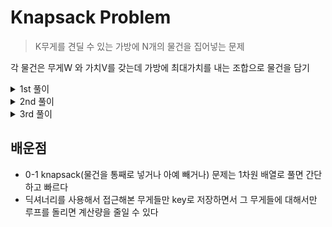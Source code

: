 # Knapsack Problem

> K무게를 견딜 수 있는 가방에 N개의 물건을 집어넣는 문제

각 물건은 무게W 와 가치V를 갖는데 가방에 최대가치를 내는 조합으로 물건을 담기

<details>
<summary>1st 풀이</summary>

- 모든 물건들에 대해 루프를 돌리는데 체크를 한 조합의 무게값들만 저장하는 checked를 만들어서 매번 여기 있는 요소들에만 다음 물품의 무게를 더해봤다
- 이러면 모든 물건들에 대해 무든 무게가 아닌 지나친 물품에 대해 고려한 무게들만 체크하면 되니까 시간이 줄어들줄 알았다
- 또 max_heap을 사용해서 큰 무게부터 갱신해 나가기 위해 (cache에서 충돌이 일어나지 않게) checked에 큰 무게부터 넣었는데
- 결론 : 백준pypy3 기준 384명중 384등으로 시간이 가장 길었다ㅎㅎ..

```python
from sys import stdin
from heapq import heappush, heappop

# stdin = open('input.txt', 'r')
input = stdin.readline

# inputs
N, K = map(int, input().split())
infos = [list(map(int, input().split())) for _ in range(N)]

# function
def solve(K):
    checked = [-0]
    cache = [0] * (K+1)
    max_val = sum([val for _, val in infos])
    for info in infos:
        checklist = []
        nchecked = []
        l = len(checked)
        for _ in range(l):
            checklist.append(heappop(checked))
        for ele in checklist:
            tmp_val = cache[-ele] + info[1]
            tmp_weight = -ele + info[0]
            if tmp_weight <= K and tmp_val > cache[tmp_weight]:
                if tmp_val == max_val:
                    return tmp_val
                cache[tmp_weight] = tmp_val
                nchecked.append(tmp_weight)
        for nele in nchecked:
            heappush(checklist, -nele)
        checked = checklist[:]
        # print('\ncache: ', cache[:K+1])
        # print('checked: ', checked)
    return max(cache)

# exe
print(solve(K))
```
</details>

<details>
<summary>2nd 풀이</summary>

> 1차원 배열의 cache를 이용해 각 물품을 사용할지 말지 보면서 각 무게의 최대 가치값 갱신하기

- 확실히 코드도 간결해지고 직관적이고 2차원 배열을 쓰는거보다 메모리 덜 쓸듯 하다

```python
from sys import stdin

# stdin = open('input.txt', 'r')
input = stdin.readline

# 동적 계획법으로 다시 풀어보기
# 모든 물건은 넣거나 말거나 두가지 경우의 수 밖에 없다

# inputs
N, K = map(int, input().split())

# init
cache = [0] * (K+1)

## exe
# 각 물건을 넣거나 말 때 각 무게에 대해 최대 가치 값을 구한다
for _ in range(N):
    W, V = map(int, input().split())
    # 무게가 K 일때는 기존의 K일때의 최대 가치와 K- W 중 큰 값을 저장한다
    for i in range(K, W-1, -1):
        cache[i] = max(cache[i], cache[i-W] + V)
print(cache[-1])
```    
        
</details>

<details>
<summary>3rd 풀이</summary>

> 고수님 풀이 참고해서 따라해본 dictionary 사용한 풀이
- 빠르다
- 쉽다

```python
from sys import stdin

# stdin = open('input.txt', 'r')
input = stdin.readline 

# inputs
N, K = map(int, input().split())

# init -> 무게 0 일때 가능한 최대가치 0 으로 가방 초기화
bag = {0:0}

# exe
for _ in range(N):
    W, V = map(int, input().split())
    tmp = {}
    # 전에 고려해본 모든 무게들에 대해서만 새 물품 넣었을 때 가치 높아지나 확인
    for key, val in bag.items():
        nW = W + key
        nV = V + val
        if nW > K:
            continue
        tmp[nW] = max(bag.get(nW, 0), nV)
        # max_val = max(max_val, tmp[nW])
    # 충돌 일어나지 않게 tmp에 저장했다가 한번에 업데이트
    bag.update(tmp)
# print(max_val) 이렇게 해봤는데 이러면 모든 경우의 수에 다 비교를 하니깐 시간 더 오래 걸린다 -> 2024ms
print(max(bag.values())) # 이렇게 하면 다 업데이트 하고 마지막에 남은 것들만 비교하니까 더 빠름 -> 1496ms 
```

</details>

## 배운점
- 0-1 knapsack(물건을 통째로 넣거나 아예 빼거나) 문제는 1차원 배열로 풀면 간단하고 빠르다
- 딕셔너리를 사용해서 접근해본 무게들만 key로 저장하면서 그 무게들에 대해서만 루프를 돌리면 계산량을 줄일 수 있다
    

